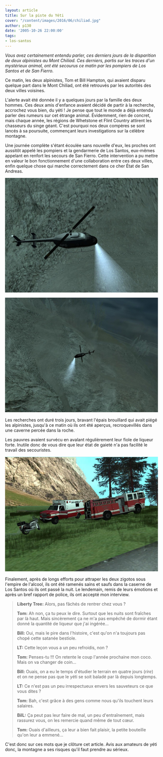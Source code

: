 ```yaml
---
layout: article
title: Sur la piste du Yéti
cover: "/content/images/2016/06/chiliad.jpg"
author: p130
date: '2005-10-26 22:00:00'
tags:
- los-santos
---
```


_Vous avez certainement entendu parler, ces derniers jours de la disparition de deux alpinistes au Mont Chiliad. Ces derniers, partis sur les traces d'un mystérieux animal, ont été secourus ce matin par les pompiers de Los Santos et de San Fierro._

Ce matin, les deux alpinistes, Tom et Bill Hampton, qui avaient disparu quelque part dans le Mont Chiliad, ont été retrouvés par les autorités des deux villes voisines.

L'alerte avait été donnée il y a quelques jours par la famille des deux hommes. Ces deux amis d'enfance avaient décidé de partir à la recherche, accrochez vous bien, du yéti ! Je pense que tout le monde a déjà entendu parler des rumeurs sur cet étrange animal. Évidemment, rien de concret, mais chaque année, les régions de Whetstone et Flint Country attirent les chasseurs du singe géant. C'est pourquoi nos deux compères se sont lancés à sa poursuite, commençant leurs investigations sur la célèbre montagne.

Une journée complète s'étant écoulée sans nouvelle d'eux, les proches ont aussitôt appelé les pompiers et la gendarmerie de Los Santos, eux-mêmes appelant en renfort les secours de San Fierro. Cette intervention a pu mettre en valeur le bon fonctionnement d'une collaboration entre ces deux villes, enfin quelque chose qui marche correctement dans ce cher État de San Andreas.

![](  /content/images/2005/01/helico%201.jpg)

![](  /content/images/2005/01/helico%202.jpg)

Les recherches ont duré trois jours, bravant l'épais brouillard qui avait piégé les alpinistes, jusqu'à ce matin où ils ont été aperçus, recroquevillés dans une caverne percée dans la roche.

Les pauvres avaient survécu en avalant régulièrement leur fiole de liqueur forte. Inutile donc de vous dire que leur état de gaieté n'a pas facilité le travail des secouristes.

![](  /content/images/2005/01/secours%20chiliad.jpg)

Finalement, après de longs efforts pour attraper les deux zigotos sous l'empire de l'alcool, ils ont été ramenés sains et saufs dans la caserne de Los Santos où ils ont passé la nuit. Le lendemain, remis de leurs émotions et après un bref rapport de police, ils ont accepté mon interview.

> **Liberty Tree:** Alors, pas fâchés de rentrer chez vous ?
> 
> **Tom:** Ah non, ça tu peux le dire. Surtout que les nuits sont fraîches par là haut. Mais sincèrement ça ne m'a pas empêché de dormir étant donné la quantité de liqueur que j'ai ingérée...
> 
> **Bill:** Oui, mais le pire dans l'histoire, c'est qu'on n'a toujours pas chopé cette satanée bestiole.
> 
> **LT:** Cette leçon vous a un peu refroidis, non ?
> 
> **Tom:** Penses-tu !!! On retente le coup l'année prochaine mon coco. Mais on va changer de coin...
> 
> **Bill:** Ouais, on a eu le temps d'étudier le terrain en quatre jours (_rire_) et on ne pense pas que le yéti se soit baladé par là depuis longtemps.
> 
> **LT:** Ce n'est pas un peu irrespectueux envers les sauveteurs ce que vous dites ?
> 
> **Tom:** Bah, c'est grâce à des gens comme nous qu'ils touchent leurs salaires.
> 
> **BilL:** Ça peut pas leur faire de mal, un peu d'entraînement, mais rassurez vous, on les remercie quand même de tout cœur.
> 
> **Tom:** Ouais d'ailleurs, ça leur a bien fait plaisir, la petite bouteille qu'on leur a emmené...

C'est donc sur ces mots que je clôture cet article. Avis aux amateurs de yéti donc, la montagne a ses risques qu'il faut prendre au sérieux.

<!--kg-card-end: markdown-->
